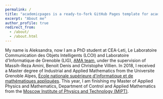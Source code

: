 ```yaml
---
permalink: /
title: "academicpages is a ready-to-fork GitHub Pages template for academic personal websites"
excerpt: "About me"
author_profile: true
redirect_from: 
  - /about/
  - /about.html
---
```


My name is Aleksandra, now I am a PhD student at CEA-Leti, Le Laboratoire Communication des Objets Intelligents (LCOI) and Laboratoire d'Informatique de Grenoble (LIG), [AMA team](http://ama.liglab.fr/), under the supervision of Massih-Reza Amini, Benoit Denis and Christophe Villien.
In 2018, I received a Master degree of Industrial and Applied Mathematics from the Universite Grenoble Alpes, [École nationale supérieure d'informatique et de mathématiques appliquées](http://ensimag.grenoble-inp.fr/). This year, I am finishing my Master of Applied Physics and Mathematics, Department of Control and Applied Mathematics from the [Moscow Institute of Physics and Technology (MIPT)](https://mipt.ru/english/).

